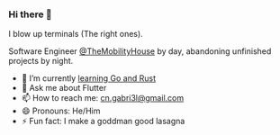 ### Hi there 👋
I blow up terminals (The right ones).

Software Engineer [@TheMobilityHouse](https://www.mobilityhouse.com/) by day, abandoning unfinished projects by night.

- 🌱 I’m currently [learning Go and Rust](https://exercism.org/profiles/Hyla96) 
- 💬 Ask me about Flutter
- 📫 How to reach me: cn.gabri3l@gmail.com
- 😄 Pronouns: He/Him
- ⚡ Fun fact: I make a goddman good lasagna
  
